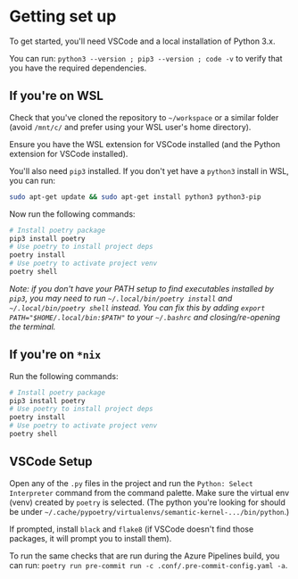 # Getting set up

To get started, you'll need VSCode and a local installation of Python 3.x. 

You can run: `python3 --version ; pip3 --version ; code -v` to verify that you have the required dependencies.

## If you're on WSL

Check that you've cloned the repository to `~/workspace` or a similar folder (avoid `/mnt/c/` and prefer using your WSL user's home directory).

Ensure you have the WSL extension for VSCode installed (and the Python extension for VSCode installed).

You'll also need `pip3` installed. If you don't yet have a `python3` install in WSL, you can run:
```bash
sudo apt-get update && sudo apt-get install python3 python3-pip
```

Now run the following commands:

```bash
# Install poetry package
pip3 install poetry
# Use poetry to install project deps
poetry install
# Use poetry to activate project venv
poetry shell
```

_Note: if you don't have your PATH setup to find executables installed by `pip3`, you may need to run `~/.local/bin/poetry install` and `~/.local/bin/poetry shell` instead. You can fix this by adding `export PATH="$HOME/.local/bin:$PATH"` to your `~/.bashrc` and closing/re-opening the terminal._

## If you're on `*nix`

Run the following commands:

```bash
# Install poetry package
pip3 install poetry
# Use poetry to install project deps
poetry install
# Use poetry to activate project venv
poetry shell
```

## VSCode Setup

Open any of the `.py` files in the project and run the `Python: Select Interpreter` command from the command palette. Make sure the virtual env (venv) created by `poetry` is selected. (The python you're looking for should be under `~/.cache/pypoetry/virtualenvs/semantic-kernel-.../bin/python`.)

If prompted, install `black` and `flake8` (if VSCode doesn't find those packages, it will prompt you to install them).

To run the same checks that are run during the Azure Pipelines build, you can run: `poetry run pre-commit run -c .conf/.pre-commit-config.yaml -a`.
